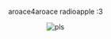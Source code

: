<div align="center">
  
aroace4aroace radioapple :3 

![pls](https://github.com/user-attachments/assets/67b21c16-951a-44ec-86c2-b69cbc3b7b3b)


</div>
